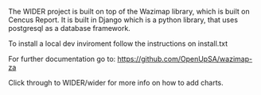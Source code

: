 The WIDER project is built on top of the Wazimap library, which is built on Cencus Report.
It is built in Django which is a python library, that uses postgresql as a database framework.

To install a local dev inviroment follow the instructions on install.txt

For further documentation go to: https://github.com/OpenUpSA/wazimap-za

Click through to WIDER/wider for more info on how to add charts.
